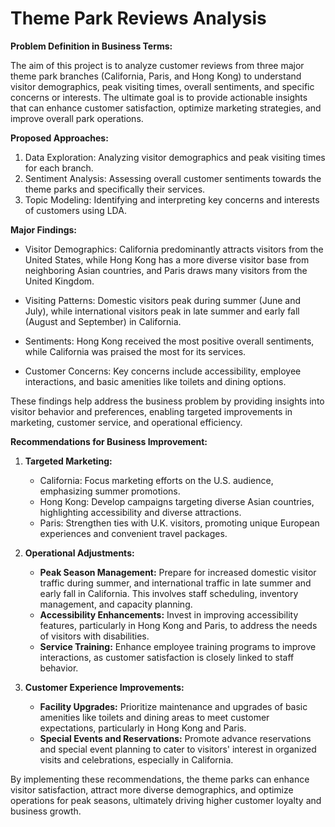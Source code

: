 # Theme Park Reviews Analysis

**Problem Definition in Business Terms:**

The aim of this project is to analyze customer reviews from three major theme park branches (California, Paris, and Hong Kong) to understand visitor demographics, peak visiting times, overall sentiments, and specific concerns or interests. The ultimate goal is to provide actionable insights that can enhance customer satisfaction, optimize marketing strategies, and improve overall park operations.

**Proposed Approaches:**



1.   Data Exploration: Analyzing visitor demographics and peak visiting times for each branch.
2.   Sentiment Analysis: Assessing overall customer sentiments towards the theme parks and specifically their services.
3.   Topic Modeling: Identifying and interpreting key concerns and interests of customers using LDA.

**Major Findings:**

*  Visitor Demographics: California predominantly attracts visitors from the United States, while Hong Kong has a more diverse visitor base from neighboring Asian countries, and Paris draws many visitors from the United Kingdom.

*  Visiting Patterns: Domestic visitors peak during summer (June and July), while international visitors peak in late summer and early fall (August and September) in California.

*  Sentiments: Hong Kong received the most positive overall sentiments, while California was praised the most for its services.

*  Customer Concerns: Key concerns include accessibility, employee interactions, and basic amenities like toilets and dining options.


These findings help address the business problem by providing insights into visitor behavior and preferences, enabling targeted improvements in marketing, customer service, and operational efficiency.

**Recommendations for Business Improvement:**

1. **Targeted Marketing:**
   - California: Focus marketing efforts on the U.S. audience, emphasizing summer promotions.
   - Hong Kong: Develop campaigns targeting diverse Asian countries, highlighting accessibility and diverse attractions.
   - Paris: Strengthen ties with U.K. visitors, promoting unique European experiences and convenient travel packages.

2. **Operational Adjustments:**
   - **Peak Season Management:** Prepare for increased domestic visitor traffic during summer, and international traffic in late summer and early fall in California. This involves staff scheduling, inventory management, and capacity planning.
   - **Accessibility Enhancements:** Invest in improving accessibility features, particularly in Hong Kong and Paris, to address the needs of visitors with disabilities.
   - **Service Training:** Enhance employee training programs to improve interactions, as customer satisfaction is closely linked to staff behavior.

3. **Customer Experience Improvements:**
   - **Facility Upgrades:** Prioritize maintenance and upgrades of basic amenities like toilets and dining areas to meet customer expectations, particularly in Hong Kong and Paris.
   - **Special Events and Reservations:** Promote advance reservations and special event planning to cater to visitors' interest in organized visits and celebrations, especially in California.

By implementing these recommendations, the theme parks can enhance visitor satisfaction, attract more diverse demographics, and optimize operations for peak seasons, ultimately driving higher customer loyalty and business growth.


